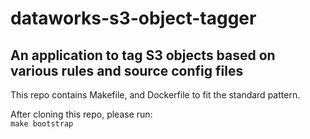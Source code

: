 # dataworks-s3-object-tagger

## An application to tag S3 objects based on various rules and source config files

This repo contains Makefile, and Dockerfile to fit the standard pattern.

After cloning this repo, please run:  
`make bootstrap`